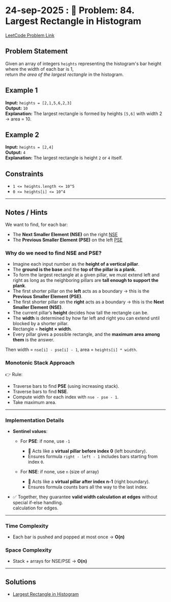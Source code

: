 # 24-sep-2025 : 📘 Problem: 84. Largest Rectangle in Histogram

[LeetCode Problem Link](https://leetcode.com/problems/largest-rectangle-in-histogram/)

## Problem Statement

Given an array of integers `heights` representing the histogram's bar height where the width of each bar is 1,  
return *the area of the largest rectangle* in the histogram.

## Example 1

**Input:** `heights = [2,1,5,6,2,3]`  
**Output:** `10`  
**Explanation:** The largest rectangle is formed by heights `[5,6]` with width 2 → area = 10.

## Example 2

**Input:** `heights = [2,4]`  
**Output:** `4`  
**Explanation:** The largest rectangle is height `2` or `4` itself.

## Constraints

- `1 <= heights.length <= 10^5`
- `0 <= heights[i] <= 10^4`

---

## Notes / Hints

We want to find, for each bar:
- The **Next Smaller Element (NSE)** on the right [NSE](../drills/next-smaller-element.md)
- The **Previous Smaller Element (PSE)** on the left [PSE](../drills/previous-smaller-element.md)

### Why do we need to find NSE and PSE?

- Imagine each input number as the **height of a vertical pillar**.
- The **ground is the base** and the **top of the pillar is a plank**.
- To form the largest rectangle at a given pillar, we must extend left and right as long as the neighboring pillars are **tall enough to support the plank**.
- The first shorter pillar on the **left** acts as a boundary → this is the **Previous Smaller Element (PSE)**.
- The first shorter pillar on the **right** acts as a boundary → this is the **Next Smaller Element (NSE)**.
- The current pillar’s **height** decides how tall the rectangle can be.
- The **width** is determined by how far left and right you can extend until blocked by a shorter pillar.
- Rectangle = **height × width**.
- Every pillar gives a possible rectangle, and the **maximum area among them** is the answer.

Then width = `nse[i] - pse[i] - 1`, area = `heights[i] * width`.

### Monotonic Stack Approach

👉 Rule:
- Traverse bars to find **PSE** (using increasing stack).
- Traverse bars to find **NSE**.
- Compute width for each index with `nse - pse - 1`.
- Take maximum area.

---

### Implementation Details

- **Sentinel values**:
  - For **PSE**: if none, use `-1`
    - 📝 Acts like a **virtual pillar before index 0** (left boundary).
    - Ensures formula `right - left - 1` includes bars starting from index `0`.

  - For **NSE**: if none, use `n` (size of array)
    - 📝 Acts like a **virtual pillar after index n-1** (right boundary).
    - Ensures formula counts bars all the way to the last index.

- ✅ Together, they guarantee **valid width calculation at edges** without special if-else handling.  
calculation for edges.

---

### Time Complexity
- Each bar is pushed and popped at most once → **O(n)**

### Space Complexity
- Stack + arrays for NSE/PSE → **O(n)**

---

## Solutions

- [Largest Rectangle in Histogram](../../../../src/main/kotlin/monotonic/leetcode/_84_LargestRectangleHistogram.kt)
